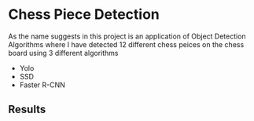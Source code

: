 # Chess Piece Detection
As the name suggests in this project is an application of Object Detection Algorithms where I have detected 12 different chess peices on the chess board using 3 different algorithms
- Yolo
- SSD
- Faster R-CNN

## Results

